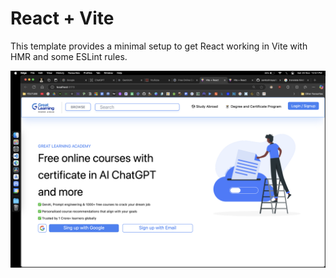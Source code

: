 # React + Vite

This template provides a minimal setup to get React working in Vite with HMR and some ESLint rules.

![image alt](https://github.com/santoshnaya/Great_learning_clone/blob/4c025a50ad17b9edbbb438ce25b890033c2cca80/1.jpg)
